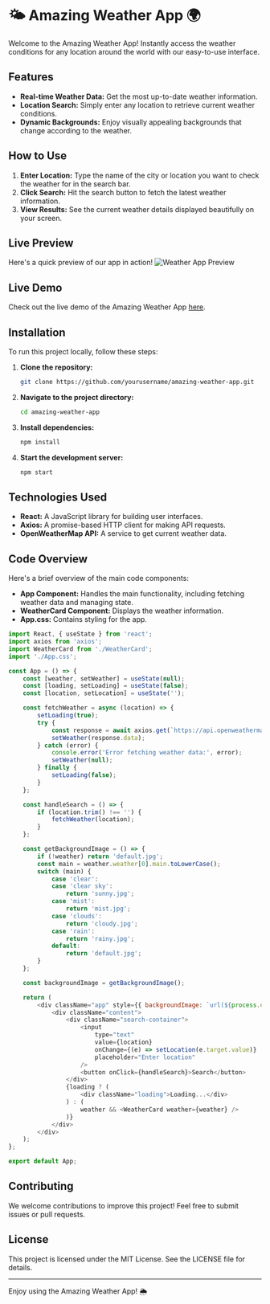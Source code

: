 

# 🌤️ Amazing Weather App 🌍

Welcome to the Amazing Weather App! Instantly access the weather conditions for any location around the world with our easy-to-use interface.

## Features

- **Real-time Weather Data:** Get the most up-to-date weather information.
- **Location Search:** Simply enter any location to retrieve current weather conditions.
- **Dynamic Backgrounds:** Enjoy visually appealing backgrounds that change according to the weather.

## How to Use

1. **Enter Location:** Type the name of the city or location you want to check the weather for in the search bar.
2. **Click Search:** Hit the search button to fetch the latest weather information.
3. **View Results:** See the current weather details displayed beautifully on your screen.

## Live Preview

Here's a quick preview of our app in action!
![Weather App Preview](public/web.gif)



## Live Demo

Check out the live demo of the Amazing Weather App [here](https://deploy-preview-1--amaazing-weather-app.netlify.app).

## Installation

To run this project locally, follow these steps:

1. **Clone the repository:**
   ```bash
   git clone https://github.com/yourusername/amazing-weather-app.git
   ```
2. **Navigate to the project directory:**
   ```bash
   cd amazing-weather-app
   ```
3. **Install dependencies:**
   ```bash
   npm install
   ```
4. **Start the development server:**
   ```bash
   npm start
   ```

## Technologies Used

- **React:** A JavaScript library for building user interfaces.
- **Axios:** A promise-based HTTP client for making API requests.
- **OpenWeatherMap API:** A service to get current weather data.

## Code Overview

Here's a brief overview of the main code components:

- **App Component:** Handles the main functionality, including fetching weather data and managing state.
- **WeatherCard Component:** Displays the weather information.
- **App.css:** Contains styling for the app.

```javascript
import React, { useState } from 'react';
import axios from 'axios';
import WeatherCard from './WeatherCard';
import './App.css';

const App = () => {
    const [weather, setWeather] = useState(null);
    const [loading, setLoading] = useState(false);
    const [location, setLocation] = useState('');

    const fetchWeather = async (location) => {
        setLoading(true);
        try {
            const response = await axios.get(`https://api.openweathermap.org/data/2.5/weather?q=${location}&appid=d9e742065dc29485f648336dcfb321d7&units=metric`);
            setWeather(response.data);
        } catch (error) {
            console.error('Error fetching weather data:', error);
            setWeather(null);
        } finally {
            setLoading(false);
        }
    };

    const handleSearch = () => {
        if (location.trim() !== '') {
            fetchWeather(location);
        }
    };

    const getBackgroundImage = () => {
        if (!weather) return 'default.jpg';
        const main = weather.weather[0].main.toLowerCase();
        switch (main) {
            case 'clear':
            case 'clear sky':
                return 'sunny.jpg';
            case 'mist':
                return 'mist.jpg';
            case 'clouds':
                return 'cloudy.jpg';
            case 'rain':
                return 'rainy.jpg';
            default:
                return 'default.jpg';
        }
    };

    const backgroundImage = getBackgroundImage();

    return (
        <div className="app" style={{ backgroundImage: `url(${process.env.PUBLIC_URL}/${backgroundImage})` }}>
            <div className="content">
                <div className="search-container">
                    <input
                        type="text"
                        value={location}
                        onChange={(e) => setLocation(e.target.value)}
                        placeholder="Enter location"
                    />
                    <button onClick={handleSearch}>Search</button>
                </div>
                {loading ? (
                    <div className="loading">Loading...</div>
                ) : (
                    weather && <WeatherCard weather={weather} />
                )}
            </div>
        </div>
    );
};

export default App;
```

## Contributing

We welcome contributions to improve this project! Feel free to submit issues or pull requests.

## License

This project is licensed under the MIT License. See the LICENSE file for details.

---

Enjoy using the Amazing Weather App! 🌦️

